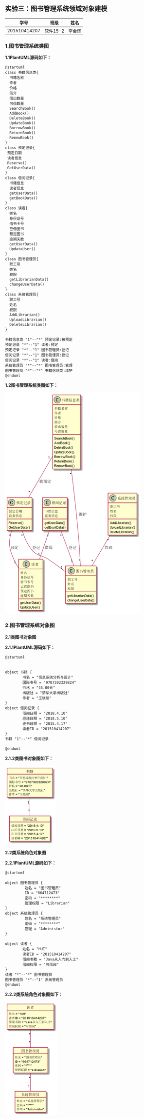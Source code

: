 
## 实验三：图书管理系统领域对象建模

|学号|班级|姓名|
|:---------------:|:------------:|:------------:|
|201510414207|软件15-2|李金辉|

### 1.图书管理系统类图

**1.1PlantUML源码如下：**
~~~
@startuml
class 书籍信息类{
  书籍名称
  作者
  价格
  简介
  借出数量
  可借数量
  SearchBook()
  AddBook()
  DeleteBook()
  UpdateBook()
  BorrowBook()
  ReturnBook()
  RenewBook()
}
class 预定记录{
 预定日期
 读者信息
 Reserve()
 GetUserData()
}
class 借阅记录{
  书籍信息
  读者信息
  getUserData()
  getBookData()
}
class 读者{
  姓名
  身份证号
  借书卡号
  已借图书
  预定图书
  逾期天数
  getUserData()
  UpdataUser()
}
class 图书管理员{
  职工号
  姓名
  权限
  getLibrarianData()
  changeUserData()
}
class 系统管理员{
  职工号
  姓名
  权限
  AddLibrarian()
  UploadLibrarian()
  DeleteLibrarian()
}

书籍信息类 "1"--"*" 预定记录:被预定
预定记录 "*"--"1" 读者:预定
预定记录 "*"--"1" 图书管理员:登记
借阅记录 "*"--"1" 图书管理员:登记
借阅记录 "*"--"1" 读者:借阅
系统管理员 "*"--"*" 图书管理员:管理
图书管理员 "*"--"*" 书籍信息类:维护
@enduml
~~~
**1.2图书管理系统类图如下：**

![](leitu.png)

### 2.图书管理系统对象图

**2.1类图书对象图**

**2.1.1PlantUML源码如下：**
~~~
@startuml


object 书籍 {
	 	书名 = "信息系统分析与设计"
	 	国际书号 = "9787302329824"
	 	价格 = "45.00元"
	 	出版社 = "清华大学出版社"
	 	作者 = "王晓丽"
}
object 借阅记录 {
	 	借阅日期 = "2018.4.10"
	 	应还日期 = "2018.5.10"
	 	还书日期 = "2015.4.17"
	 	读者ID = "201510414207"
}
书籍 "1"--"*" 借阅记录

@enduml
~~~

**2.1.2类图书对象图如下：**

![](tushuduixiang.png)

**2.2类系统角色对象图**

**2.2.1PlantUML源码如下：**
~~~
@startuml

object 图书管理员 {
		 姓名 = "图书管理员"
		 ID = "664712473"
		 密码 = "********"
		 管理权限 = "Librarian"
}
object 系统管理员 {
		 姓名 = "系统管理员"
		 密码 = "********"
		 管理 = "Administor"
}

object 读者 {
	 	姓名 = "HUI"
	 	读者ID = "201510414207"
		借阅书籍 = "Java从入门到入土"
		借阅权限 = "可借阅"
}
读者 "*"--"*" 图书管理员
图书管理员 "*"--"1" 系统管理员
@enduml
~~~

**2.2.2类系统角色对象图如下：**

![](jueseduixiangtu.png)

